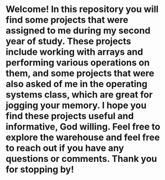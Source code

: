 # Welcome! In this repository you will find some projects that were assigned to me during my second year of study. These projects include working with arrays and performing various operations on them, and some projects that were also asked of me in the operating systems class, which are great for jogging your memory. I hope you find these projects useful and informative, God willing. Feel free to explore the warehouse and feel free to reach out if you have any questions or comments. Thank you for stopping by!


